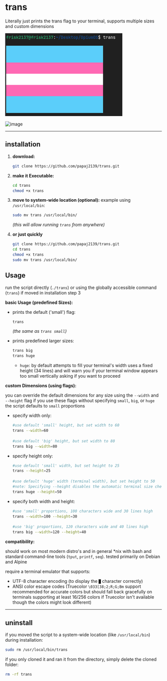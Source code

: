 # trans

Literally just prints the trans flag to your terminal, supports multiple sizes and custom dimensions

![trans](https://github.com/papaj2139/trans/blob/main/sc.png)

![image](https://github.com/user-attachments/assets/dca32fb7-3b88-4234-bb25-11b96ee99a85)

---

## installation

1.  **download:**
    ```bash
    git clone https://github.com/papaj2139/trans.git
    ```

2.  **make it Executable:**
    ```bash
    cd trans
    chmod +x trans
    ```

3.  **move to system-wide location (optional):**
    example using `/usr/local/bin`:
    ```bash
    sudo mv trans /usr/local/bin/
    ```
    *(this will allow running `trans` from anywhere)*

4. **or just quickly**
    ```bash
    git clone https://github.com/papaj2139/trans.git
    cd trans
    chmod +x trans
    sudo mv trans /usr/local/bin/
    ```

## Usage

run the script directly (`./trans`) or using the globally accessible command (`trans`) if moved in installation step 3

**basic Usage (predefined Sizes):**

* prints the default ('small') flag:
    ```bash
    trans
    ```
    *(the same as `trans small`)*

* prints predefined larger sizes:
    ```bash
    trans big
    trans huge
    ```
    * `huge`: by default attempts to fill your terminal's width uses a fixed height (34 lines) and will warn you if your terminal window appears too small vertically asking if you want to proceed

**custom Dimensions (using flags):**

you can override the default dimensions for any size using the `--width` and `--height` flag if you use these flags without specifying `small`, `big`, or `huge` the script defaults to `small` proportions

* specify width only:
    ```bash
    #use default 'small' height, but set width to 60
    trans --width=60

    #use default 'big' height, but set width to 80
    trans big --width=80
    ```

* specify height only:
    ```bash
    #use default 'small' width, but set height to 25
    trans --height=25

    #use default 'huge' width (terminal width), but set height to 50
    #note: Specifying --height disables the automatic terminal size check for 'huge'
    trans huge --height=50
    ```

* specify both width and height:
    ```bash
    #use 'small' proportions, 100 characters wide and 30 lines high
    trans --width=100 --height=30

    #use 'big' proportions, 120 characters wide and 40 lines high
    trans big --width=120 --height=40
    ```

**compatibility:**

should work on most modern distro's and in general *nix with bash and standard command-line tools (`tput`, `printf`, `seq`). tested primarily on Debian and Alpine

require a terminal emulator that supports:
* UTF-8 character encoding (to display the `█` character correctly)
* ANSI color escape codes (Truecolor `\033[38;2;R;G;Bm` support recommended for accurate colors but should fall back gracefully on terminals supporting at least 16/256 colors if Truecolor isn't available though the colors might look different)

---

## uninstall

if you moved the script to a system-wide location (like `/usr/local/bin`) during installation:

```bash
sudo rm /usr/local/bin/trans
```

if you only cloned it and ran it from the directory, simply delete the cloned folder:

```bash
rm -rf trans
```
